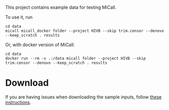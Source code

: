 
This project contains example data for testing MiCall.

To use it, run

```shell
cd data
micall micall_docker folder --project HIVB --skip trim.censor --denovo --keep_scratch . results
```

Or, with docker version of MiCall:

```shell
cd data
docker run --rm -v .:/data micall folder --project HIVB --skip trim.censor --denovo --keep_scratch . results
```

# Download

If you are having issues when downloading the sample inputs, follow [these instructions](https://www.wikihow.com/Download-a-GitHub-Folder).
